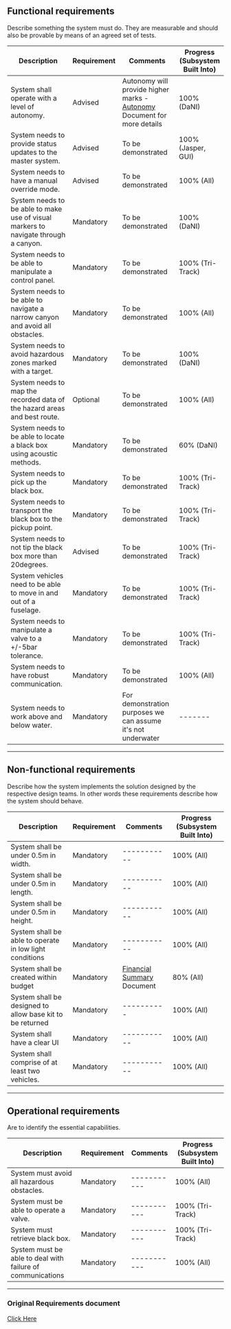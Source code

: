 
## Functional requirements
Describe something the system must do. They are measurable and should also be provable by means of an agreed set of tests.

| Description                                        | Requirement   | Comments      |Progress (Subsystem Built Into)|
| -------------                                      | ------------- | ------------- |----------------------------|
| System shall operate with a level of autonomy.  | Advised       | Autonomy will provide higher marks - [Autonomy](https://github.com/lboroEESE-16ELD002/I-Portfolio/wiki/Autonomy) Document for more details  | 100% (DaNI)|
| System needs to provide status updates to the master system.            | Advised  | To be demonstrated  | 100% (Jasper, GUI)|
| System needs to have a manual override mode.                                       | Advised  | To be demonstrated  | 100% (All)|
| System needs to be able to make use of visual markers to navigate through a canyon.| Mandatory  | To be demonstrated  | 100% (DaNI)|
| System needs to be able to manipulate a control panel.                             | Mandatory  | To be demonstrated  | 100% (Tri-Track)|
| System needs to be able to navigate a narrow canyon and avoid all obstacles.       | Mandatory  | To be demonstrated  | 100% (All)|
| System needs to avoid hazardous zones marked with a target.                        | Mandatory  | To be demonstrated  | 100% (DaNI)|
| System needs to map the recorded data of the hazard areas and best route.          | Optional  | To be demonstrated  | 100% (All)|
| System needs to be able to locate a black box using acoustic methods.              | Mandatory  | To be demonstrated  | 60% (DaNI)|
| System needs to pick up the black box.                                       | Mandatory  | To be demonstrated  | 100% (Tri-Track)|
| System needs to transport the black box to the pickup point.                 | Mandatory  | To be demonstrated  | 100% (Tri-Track)|
| System needs to not tip the black box more than 20degrees.                   | Advised  | To be demonstrated  | 100% (Tri-Track)|
| System vehicles need to be able to move in and out of a fuselage.            | Mandatory  | To be demonstrated  | 100% (Tri-Track)|
| System needs to manipulate a valve to a +/-5bar tolerance.                   | Mandatory  | To be demonstrated  | 100% (Tri-Track)|
| System needs to have robust communication.                                   | Mandatory  | To be demonstrated  | 100% (All)|
| System needs to work above and below water.                                  | Mandatory  | For demonstration purposes we can assume it's not underwater  | ------- |




---
## Non-functional requirements
Describe how the system implements the solution designed by the respective design teams. In other words these requirements describe how the system should behave.

| Description                                        | Requirement   | Comments      | Progress (Subsystem Built Into)|
| -------------                                      | ------------- | ------------- |---------------------------------|
| System shall be under 0.5m in width.  | Mandatory       | -----------  | 100% (All)|
| System shall be under 0.5m in length.                | Mandatory  | -----------  | 100% (All)|
| System shall be under 0.5m in height.    | Mandatory | -----------  | 100% (All)|
| System shall be able to operate in low light conditions   | Mandatory  | -----------  |  100% (All)|
| System shall be created within budget | Mandatory  | [Financial Summary](https://github.com/lboroEESE-16ELD002/I-Portfolio/wiki/Financial-Summary) Document | 80% (All) |
| System shall be designed to allow base kit to be returned   | Mandatory  | ----------  | 100% (All)|
| System shall have a clear UI             |Mandatory  | -----------  | 100% (All)|
| System shall comprise of at least two vehicles.     | Mandatory  | -----------  | 100% (All)|

---
## Operational requirements
Are to identify the essential capabilities.

| Description                                        | Requirement   | Comments      |Progress (Subsystem Built Into)|
| -------------                                      | ------------- | ------------- |---------------------------------|
| System must avoid all hazardous obstacles.  | Mandatory       | -----------  | 100% (All)|
| System must be able to operate a valve.  | Mandatory  | -----------  | 100% (Tri-Track)|
| System must retrieve black box.  | Mandatory  | -----------  | 100% (Tri-Track)|
| System must be able to deal with failure of communications  | Mandatory  | -----------  | 100% (All)|

---
### Original Requirements document
[Click Here](https://github.com/lboroEESE-16ELD002/I-ProjectDocs/blob/master/Top%20Level%20Portfolio%20Docs/Requirements.docx)
